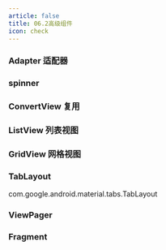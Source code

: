 ```yaml
---
article: false
title: 06.2高级组件
icon: check
---
```


### Adapter 适配器


### spinner 


### ConvertView 复用

### ListView 列表视图

### GridView 网格视图

### TabLayout

com.google.android.material.tabs.TabLayout







### ViewPager 



### Fragment 






















